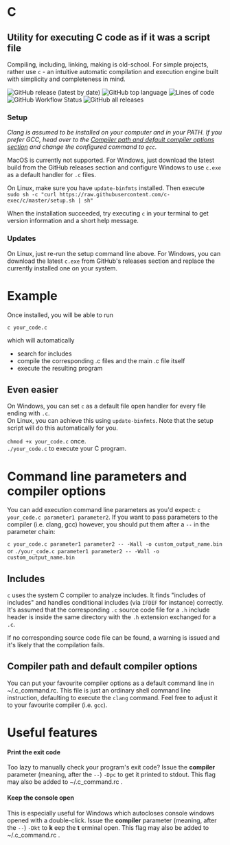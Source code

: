 # C
## Utility for executing C code as if it was a script file

Compiling, including, linking, making is old-school. For simple projects, rather use `c` - an intuitive automatic compilation and execution engine built with simplicity and completeness in mind.

![GitHub release (latest by date)](https://img.shields.io/github/v/release/c-exec/c?label=latest%20c%20release)
![GitHub top language](https://img.shields.io/github/languages/top/c-exec/c)
![Lines of code](https://img.shields.io/tokei/lines/github/c-exec/c?label=source%20lines)
![GitHub Workflow Status](https://img.shields.io/github/workflow/status/c-exec/c/C-Exec%20Build%20&%20Release)
![GitHub all releases](https://img.shields.io/github/downloads/c-exec/c/total)

### Setup
_Clang is assumed to be installed on your computer and in your PATH. If you prefer GCC, head over to the [Compiler path and default compiler options section](#compiler-path-and-default-compiler-options) and change the configured command to `gcc`._

MacOS is currently not supported. For Windows, just download the latest build from the
GitHub releases section and configure Windows to use `c.exe` as a default handler for `.c` files.

On Linux, make sure you have `update-binfmts` installed. Then execute  
`sudo sh -c "curl https://raw.githubusercontent.com/c-exec/c/master/setup.sh | sh"`

When the installation succeeded, try executing `c` in your terminal to get version information and a short help message.

### Updates
On Linux, just re-run the setup command line above. For Windows, you can download the latest
`c.exe` from GitHub's releases section and replace the currently installed one on your system.

# Example

Once installed, you will be able to run

`c your_code.c`

which will automatically

- search for includes
- compile the corresponding .c files and the main .c file itself
- execute the resulting program

## Even easier

On Windows, you can set `c` as a default file open handler for every file ending with `.c`.  
On Linux, you can achieve this using `update-binfmts`. Note that the setup script will do this automatically for you.

`chmod +x your_code.c` once.  
`./your_code.c` to execute your C program.


# Command line parameters and compiler options

You can add execution command line parameters as you'd expect: `c your_code.c parameter1 parameter2`. If you want to pass parameters to the compiler (i.e. clang, gcc) however, you should put them after a ` -- ` in the parameter chain:

`c your_code.c parameter1 parameter2 -- -Wall -o custom_output_name.bin`  
or `./your_code.c parameter1 parameter2 -- -Wall -o custom_output_name.bin`

## Includes

`c` uses the system C compiler to analyze includes. It finds "includes of includes" and handles conditional includes (via `IFDEF` for instance) correctly. It's assumed that the corresponding
`.c` source code file for a `.h` include header is inside the same directory with the `.h` extension exchanged for a `.c`.

If no corresponding source code file can be found, a warning is issued and it's likely that the compilation fails.

## Compiler path and default compiler options

You can put your favourite compiler options as a default command line in ~/.c_command.rc.
This file is just an ordinary shell command line instruction, defaulting to execute the `clang` command. Feel free to adjust it to your favourite compiler (i.e. `gcc`).

# Useful features

#### Print the exit code
Too lazy to manually check your program's exit code? Issue the **compiler** parameter (meaning, after the ` -- `) `-Dpc` to get it printed to stdout. This flag may also be added to ~/.c_command.rc .

#### Keep the console open
This is especially useful for Windows which autocloses console windows opened with a double-click. Issue the **compiler** parameter (meaning, after the ` -- `) `-Dkt` to **k** eep the **t** erminal open. This flag may also be added to ~/.c_command.rc .
